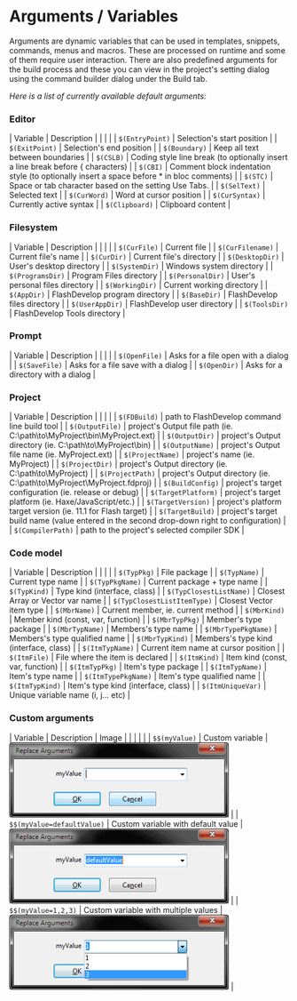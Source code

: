 # Arguments / Variables

Arguments are dynamic variables that can be used in templates, snippets, commands, menus and macros. These are processed on runtime and some of them require user interaction. There are also predefined arguments for the build process and these you can view in the project's setting dialog using the command builder dialog under the Build tab.

_Here is a list of currently available default arguments:_

### Editor

| Variable | Description |
|  |  |
| `$(EntryPoint)` | Selection's start position |
| `$(ExitPoint)` | Selection's end position |
| `$(Boundary)` | Keep all text between boundaries |
| `$(CSLB)` | Coding style line break (to optionally insert a line break before { characters) |
| `$(CBI)` | Comment block indentation style (to optionally insert a space before * in bloc comments) |
| `$(STC)` | Space or tab character based on the setting Use Tabs. |
| `$(SelText)` | Selected text |
| `$(CurWord)` | Word at cursor position |
| `$(CurSyntax)` | Currently active syntax |
| `$(Clipboard)` | Clipboard content |

### Filesystem

| Variable | Description |
|  |  |
| `$(CurFile)` | Current file |
| `$(CurFilename)` | Current file's name |
| `$(CurDir)` | Current file's directory |
| `$(DesktopDir)` | User's desktop directory |
| `$(SystemDir)` | Windows system directory |
| `$(ProgramsDir)` | Program Files directory |
| `$(PersonalDir)` | User's personal files directory |
| `$(WorkingDir)` | Current working directory |
| `$(AppDir)` | FlashDevelop program directory |
| `$(BaseDir)` | FlashDevelop files directory |
| `$(UserAppDir)` | FlashDevelop user directory |
| `$(ToolsDir)` | FlashDevelop Tools directory |

  
### Prompt

| Variable | Description |
|  |  |
| `$(OpenFile)` | Asks for a file open with a dialog |
| `$(SaveFile)` | Asks for a file save with a dialog |
| `$(OpenDir)` | Asks for a directory with a dialog |

  
### Project

| Variable | Description |
|  |  |
| `$(FDBuild)` | path to FlashDevelop command line build tool |
| `$(OutputFile)` | project's Output file path (ie. C:\path\to\MyProject\bin\MyProject.ext) |
| `$(OutputDir)` | project's Output directory (ie. C:\path\to\MyProject\bin) |
| `$(OutputName)` | project's Output file name (ie. MyProject.ext) |
| `$(ProjectName)` | project's name (ie. MyProject) |
| `$(ProjectDir)` | project's Output directory (ie. C:\path\to\MyProject) |
| `$(ProjectPath)` | project's Output directory (ie. C:\path\to\MyProject\MyProject.fdproj) |
| `$(BuildConfig)` | project's target configuration (ie. release or debug) |
| `$(TargetPlatform)` | project's target platform (ie. Haxe/JavaScript/etc.) |
| `$(TargetVersion)` | project's platform target version (ie. 11.1 for Flash target) |
| `$(TargetBuild)` | project's target build name (value entered in the second drop-down right to configuration) |
| `$(CompilerPath)` | path to the project's selected compiler SDK |
  
### Code model

| Variable | Description |
|  |  |
| `$(TypPkg)` | File package |
| `$(TypName)` | Current type name |
| `$(TypPkgName)` | Current package + type name |
| `$(TypKind)` | Type kind (interface, class) |
| `$(TypClosestListName)` | Closest Array or Vector var name |
| `$(TypClosestListItemType)` | Closest Vector item type |
| `$(MbrName)` | Current member, ie. current method |
| `$(MbrKind)` | Member kind (const, var, function) |
| `$(MbrTypPkg)` | Member's type package |
| `$(MbrTypName)` | Members's type name |
| `$(MbrTypePkgName)` | Members's type qualified name |
| `$(MbrTypKind)` | Members's type kind (interface, class) |
| `$(ItmTypName)` | Current item name at cursor position |
| `$(ItmFile)` | File where the item is declared |
| `$(ItmKind)` | Item kind (const, var, function) |
| `$(ItmTypPkg)` | Item's type package |
| `$(ItmTypName)` | Item's type name |
| `$(ItmTypePkgName)` | Item's type qualified name |
| `$(ItmTypKind)` | Item's type kind (interface, class) |
| `$(ItmUniqueVar)` | Unique variable name (i, j... etc) |

### Custom arguments

| Variable | Description | Image | 
|  |  |  |
| `$$(myValue)` | Custom variable | ![custom arguments](img/custom-argument-1.png) |
| `$$(myValue=defaultValue)` | Custom variable with default value | ![custom arguments](img/custom-argument-2.png) |
| `$$(myValue=1,2,3)` | Custom variable with multiple values | ![custom arguments](img/custom-argument-3.png) |

